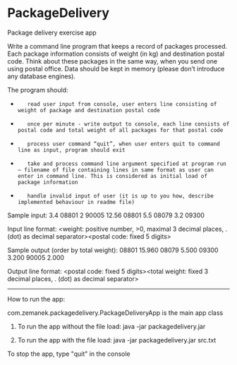 # PackageDelivery
Package delivery exercise app

Write a command line program that keeps a record of packages processed. 
Each package information consists of weight (in kg) and destination postal code. 
Think about these packages in the same way, when you send one using postal office. 
Data should be kept in memory (please don’t introduce any database engines). 

The program should:
-        read user input from console, user enters line consisting of weight of package and destination postal code
-        once per minute - write output to console, each line consists of postal code and total weight of all packages for that postal code
-        process user command “quit”, when user enters quit to command line as input, program should exit
-        take and process command line argument specified at program run – filename of file containing lines in same format as user can enter in command line. This is considered as initial load of package information
-        handle invalid input of user (it is up to you how, describe implemented behaviour in readme file)

Sample input: 
3.4 08801
2 90005
12.56 08801
5.5 08079 
3.2 09300

Input line format:
<weight: positive number, >0, maximal 3 decimal places, . (dot) as decimal separator><space><postal code: fixed 5 digits> 

Sample output (order by total weight): 
08801 15.960
08079 5.500
09300 3.200
90005 2.000

Output line format:
<postal code: fixed 5 digits><space><total weight: fixed 3 decimal places, . (dot) as decimal separator>

********************************************************************

How to run the app:

com.zemanek.packagedelivery.PackageDeliveryApp   is the main app class

1) To run the app without the file load:
java -jar packagedelivery.jar

2) To run the app with the file load:
java -jar packagedelivery.jar src.txt

To stop the app, type "quit" in the console
